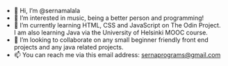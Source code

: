 - 👋 Hi, I’m @sernamalala
- 👀 I’m interested in music, being a better person and programming!
- 🌱 I’m currently learning HTML, CSS and JavaScript on The Odin Project. I am also learning Java via the University of Helsinki MOOC course.
- 💞️ I’m looking to collaborate on any small beginner friendly front end projects and any java related projects.
- 📫 You can reach me via this email address: sernaprograms@gmail.com

<!---
sernamalala/sernamalala is a ✨ special ✨ repository because its `README.md` (this file) appears on your GitHub profile.
You can click the Preview link to take a look at your changes.
--->
